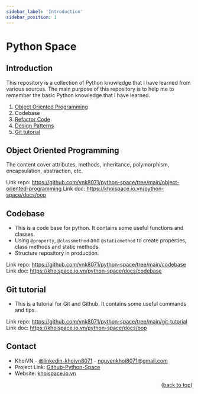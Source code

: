 ```yaml
---
sidebar_label: 'Introduction'
sidebar_position: 1
---
```


# Python Space

## Introduction

This repository is a collection of Python knowledge that I have learned from various sources. The main purpose of this repository is to help me to remember the basic Python knowledge that I have learned.

1. [Object Oriented Programming](https://python3.info/advanced/index.html#oop)
2. Codebase
3. [Refactor Code](https://refactoring.guru/refactoring/techniques)
4. [Design Patterns](https://refactoring.guru/design-patterns/python)
5. [Git tutorial](https://www.udemy.com/course/master-git-and-github-in-5-days-go-from-zero-to-hero/)

## Object Oriented Programming

The content cover attributes, methods, inheritance, polymorphism, encapsulation, abstraction, etc.

Link repo: https://github.com/vnk8071/python-space/tree/main/object-oriented-programming
Link doc: https://khoispace.io.vn/python-space/docs/oop

## Codebase

- This is a code base for python. It contains some useful functions and classes.
- Using `@property`, `@classmethod` and `@staticmethod` to create properties, class methods and static methods.
- Structure repository in production.

Link repo: https://github.com/vnk8071/python-space/tree/main/codebase
Link doc: https://khoispace.io.vn/python-space/docs/codebase

## Git tutorial

- This is a tutorial for Git and Github. It contains some useful commands and tips.

Link repo: https://github.com/vnk8071/python-space/tree/main/git-tutorial
Link doc: https://khoispace.io.vn/python-space/docs/oop

## Contact

- KhoiVN - [@linkedin-khoivn8071](https://www.linkedin.com/in/khoivn8071) - nguyenkhoi8071@gmail.com
- Project Link: [Github-Python-Space](https://github.com/vnk8071/python-space)
- Website: [khoispace.io.vn](https://khoispace.io.vn)

<p align="right">(<a href="#overview">back to top</a>)</p>
